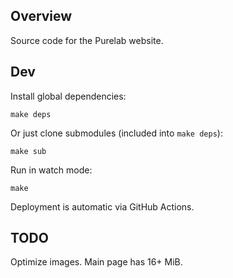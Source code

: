 ## Overview

Source code for the Purelab website.

## Dev

Install global dependencies:

    make deps

Or just clone submodules (included into `make deps`):

    make sub

Run in watch mode:

    make

Deployment is automatic via GitHub Actions.

## TODO

Optimize images. Main page has 16+ MiB.
